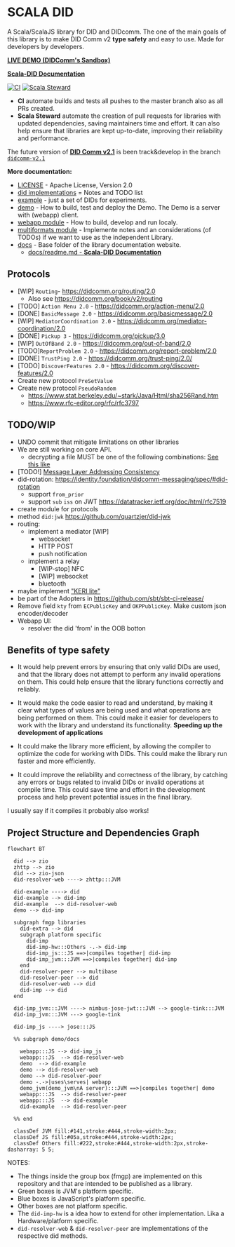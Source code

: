 # SCALA DID

A Scala/ScalaJS library for DID and DIDcomm.
The one of the main goals of this library is to make DID Comm v2 **type safety** and easy to use.
Made for developers by developers.

[**LIVE DEMO (DIDComm's Sandbox)**](https://did.fmgp.app/)

[**Scala-DID Documentation**](./docs/readme.md)

[![CI](https://github.com/FabioPinheiro/scala-did/actions/workflows/ci.yml/badge.svg)](https://github.com/FabioPinheiro/scala-did/actions/workflows/ci.yml)
[![Scala Steward](https://github.com/FabioPinheiro/scala-did/actions/workflows/scala-steward.yml/badge.svg)](https://github.com/FabioPinheiro/scala-did/actions/workflows/scala-steward.yml)
 - **CI** automate builds and tests all pushes to the master branch also as all PRs created.
 - **Scala Steward** automate the creation of pull requests for libraries with updated dependencies, saving maintainers time and effort. It can also help ensure that libraries are kept up-to-date, improving their reliability and performance.

The future version of [**DID Comm v2.1**](https://identity.foundation/didcomm-messaging/spec/v2.1/) is been track&develop in the branch [`didcomm-v2.1`](https://github.com/FabioPinheiro/scala-did/tree/didcomm-v2.1)

**More documentation:**
- [LICENSE](LICENSE) - Apache License, Version 2.0
- [did implementations](did-imp/README.md) = Notes and TODO list
- [example](did-example/README.md) - just a set of DIDs for experiments.
- [demo](demo/README.md) - How to build, test and deploy the Demo. The Demo is a server with (webapp) client.  
- [webapp module](webapp/README.md) - How to build, develop and run localy.
- [multiformats module](multiformats/README.md) - Implemente notes and an considerations (of TODOs) if we want to use as the independent Library.
- [docs](docs/) - Base folder of the library documentation website.
  - [docs/readme.md - **Scala-DID Documentation**](docs/readme.md)

## Protocols
- [WIP] `Routing`- https://didcomm.org/routing/2.0
  - Also see https://didcomm.org/book/v2/routing
- [TODO] `Action Menu 2.0` - https://didcomm.org/action-menu/2.0
- [DONE] `BasicMessage 2.0` - https://didcomm.org/basicmessage/2.0
- [WIP] `MediatorCoordination 2.0` - https://didcomm.org/mediator-coordination/2.0
- [DONE] `Pickup 3` - https://didcomm.org/pickup/3.0
- [WIP] `OutOfBand 2.0` - https://didcomm.org/out-of-band/2.0
- [TODO]`ReportProblem 2.0` - https://didcomm.org/report-problem/2.0
- [DONE] `TrustPing 2.0` - https://didcomm.org/trust-ping/2.0/
- [TODO] `DiscoverFeatures 2.0` - https://didcomm.org/discover-features/2.0
- Create new protocol `PreSetValue`
- Create new protocol `PseudoRandom`
  - https://www.stat.berkeley.edu/~stark/Java/Html/sha256Rand.htm
  - https://www.rfc-editor.org/rfc/rfc3797

## TODO/WIP

- UNDO commit that mitigate limitations on other libraries
- We are still working on core API.
  - decrypting a file MUST be one of the following combinations: [See this like](https://identity.foundation/didcomm-messaging/spec/#iana-media-types)
- [TODO!] [Message Layer Addressing Consistency](https://identity.foundation/didcomm-messaging/spec/#message-layer-addressing-consistency)
- did-rotation: https://identity.foundation/didcomm-messaging/spec/#did-rotation
  - support `from_prior`
  - support `sub` `iss` on JWT https://datatracker.ietf.org/doc/html/rfc7519
- create module for protocols
- method `did:jwk` https://github.com/quartzjer/did-jwk
- routing:
  - implement a mediator [WIP]
    - websocket
    - HTTP POST
    - push notification
  - implement a relay
    - [WIP-stop] NFC
    - [WIP] websocket
    - bluetooth
- maybe implement ["KERI lite"](https://docs.google.com/presentation/d/1ksqVxeCAvqLjr67htWZ4JYaSnI8TUZIO7tDMF5npHTo/edit#slide=id.g1ca1fd90f33_0_0)
- be part of the Adopters in https://github.com/sbt/sbt-ci-release/
- Remove field `kty` from `ECPublicKey` and `OKPPublicKey`. Make custom json encoder/decoder
- Webapp UI:
  - resolver the did 'from' in the OOB botton

## Benefits of type safety

- It would help prevent errors by ensuring that only valid DIDs are used, and that the library does not attempt to perform any invalid operations on them. This could help ensure that the library functions correctly and reliably.

- It would make the code easier to read and understand, by making it clear what types of values are being used and what operations are being performed on them. This could make it easier for developers to work with the library and understand its functionality. **Speeding up the development of applications**

- It could make the library more efficient, by allowing the compiler to optimize the code for working with DIDs. This could make the library run faster and more efficiently.

- It could improve the reliability and correctness of the library, by catching any errors or bugs related to invalid DIDs or invalid operations at compile time. This could save time and effort in the development process and help prevent potential issues in the final library.

I usually say if it compiles it probably also works! 

## Project Structure and Dependencies Graph

```mermaid
flowchart BT

  did --> zio
  zhttp --> zio
  did --> zio-json
  did-resolver-web ----> zhttp:::JVM
  
  did-example ----> did
  did-example --> did-imp
  did-example  --> did-resolver-web
  demo --> did-imp 

  subgraph fmgp libraries
    did-extra --> did
    subgraph platform specific
      did-imp
      did-imp-hw:::Others -.-> did-imp
      did-imp_js:::JS ==>|compiles together| did-imp
      did-imp_jvm:::JVM ==>|compiles together| did-imp
    end
    did-resolver-peer --> multibase
    did-resolver-peer --> did
    did-resolver-web --> did
    did-imp --> did
  end
  
  did-imp_jvm:::JVM ----> nimbus-jose-jwt:::JVM --> google-tink:::JVM
  did-imp_jvm:::JVM ---> google-tink

  did-imp_js ----> jose:::JS

  %% subgraph demo/docs
    
    webapp:::JS --> did-imp_js
    webapp:::JS  --> did-resolver-web
    demo  --> did-example
    demo --> did-resolver-web
    demo --> did-resolver-peer
    demo -.->|uses\serves| webapp
    demo_jvm(demo_jvm\nA server):::JVM ==>|compiles together| demo
    webapp:::JS  --> did-resolver-peer
    webapp:::JS  --> did-example
    did-example  --> did-resolver-peer

  %% end

  classDef JVM fill:#141,stroke:#444,stroke-width:2px;
  classDef JS fill:#05a,stroke:#444,stroke-width:2px;
  classDef Others fill:#222,stroke:#444,stroke-width:2px,stroke-dasharray: 5 5;

```

NOTES:

- The things inside the group box (fmgp) are implemented on this repository and that are intended to be published as a library.
- Green boxes is JVM's platform specific.
- Blue boxes is JavaScript's platform specific.
- Other boxes are not platform specific.
- The `did-imp-hw` is a idea how to extend for other implementation. Lika a Hardware/platform specific.
- `did-resolver-web` & `did-resolver-peer` are implementations of the respective did methods.

